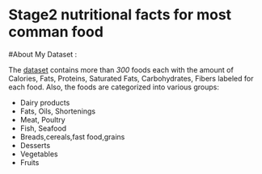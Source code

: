 # Stage2 nutritional facts for most comman food 


#About My Dataset :

The [dataset](https://www.kaggle.com/niharika41298/nutrition-details-for-most-common-foods) contains more than _300_ foods each with the amount of Calories, Fats, Proteins, Saturated Fats, Carbohydrates, Fibers labeled for each food. Also, the foods are categorized into various groups:

* Dairy products
* Fats, Oils, Shortenings
* Meat, Poultry
* Fish, Seafood
* Breads,cereals,fast food,grains
* Desserts
* Vegetables
* Fruits 



